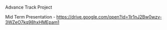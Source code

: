 Advance Track Project

Mid Term Presentation - https://drive.google.com/open?id=1lr1nJ2Bw0wzv-3WZeO7kq98hxHMEpam1 
